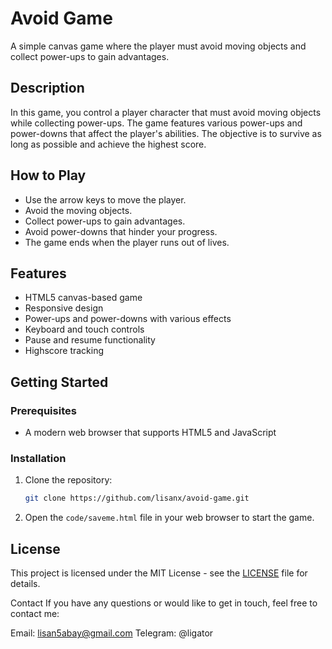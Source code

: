 # Avoid Game

A simple canvas game where the player must avoid moving objects and collect power-ups to gain advantages.

## Description

In this game, you control a player character that must avoid moving objects while collecting power-ups. The game features various power-ups and power-downs that affect the player's abilities. The objective is to survive as long as possible and achieve the highest score.

## How to Play

- Use the arrow keys to move the player.
- Avoid the moving objects.
- Collect power-ups to gain advantages.
- Avoid power-downs that hinder your progress.
- The game ends when the player runs out of lives.

## Features

- HTML5 canvas-based game
- Responsive design
- Power-ups and power-downs with various effects
- Keyboard and touch controls
- Pause and resume functionality
- Highscore tracking

## Getting Started

### Prerequisites

- A modern web browser that supports HTML5 and JavaScript

### Installation

1. Clone the repository:
    ```sh
    git clone https://github.com/lisanx/avoid-game.git
    ```
2. Open the `code/saveme.html` file in your web browser to start the game.

## License

This project is licensed under the MIT License - see the [LICENSE](LICENSE) file for details.

Contact
If you have any questions or would like to get in touch, feel free to contact me:

Email: lisan5abay@gmail.com
Telegram: @ligator
